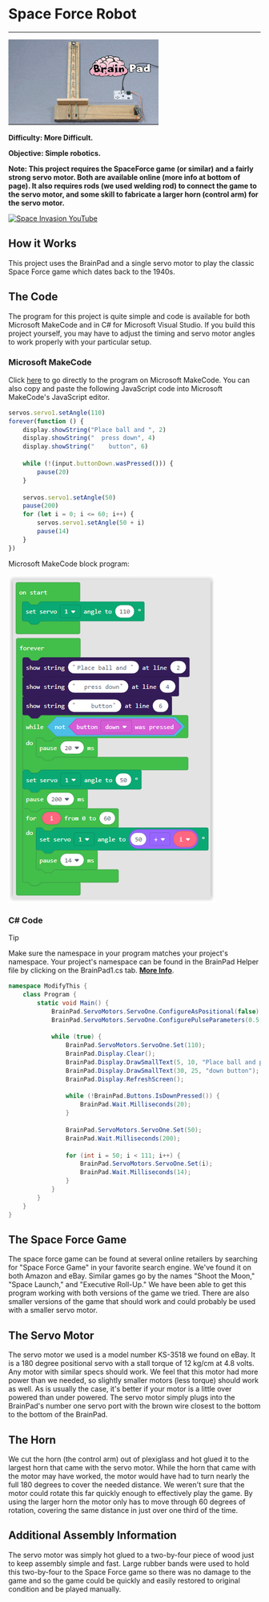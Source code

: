 # Space Force Robot
---
![Space force robot](assets/space-force.gif)

**Difficulty: More Difficult.**

**Objective: Simple robotics.**

**Note: This project requires the SpaceForce game (or similar) and a fairly strong servo motor. Both are available online (more info at bottom of page). It also requires rods (we used welding rod) to connect the game to the servo motor, and some skill to fabricate a larger horn (control arm) for the servo motor.**

[![Space Invasion YouTube](https://img.youtube.com/vi/qGrfdTZEsIk/0.jpg)](https://www.youtube.com/watch?v=qGrfdTZEsIk)

## How it Works
This project uses the BrainPad and a single servo motor to play the classic Space Force game which dates back to the 1940s.

## The Code
The program for this project is quite simple and code is available for both Microsoft MakeCode and in C# for Microsoft Visual Studio. If you build this project yourself, you may have to adjust the timing and servo motor angles to work properly with your particular setup.

### Microsoft MakeCode
Click [here](https://makecode.com/_3PMH7CidXa6A) to go directly to the program on Microsoft MakeCode. You can also copy and paste the following JavaScript code into Microsoft MakeCode's JavaScript editor.

```javascript
servos.servo1.setAngle(110)
forever(function () {
    display.showString("Place ball and ", 2)
    display.showString("  press down", 4)
    display.showString("    button", 6)

    while (!(input.buttonDown.wasPressed())) {
        pause(20)
    }

    servos.servo1.setAngle(50)
    pause(200)
    for (let i = 0; i <= 60; i++) {
        servos.servo1.setAngle(50 + i)
        pause(14)
    }
})

```

Microsoft MakeCode block program:

![SpaceForce block program](assets/spaceforce-blocks.png)

### C# Code
> [!Tip]
> Make sure the namespace in your program matches your project's namespace.  Your project's namespace can be found in the BrainPad Helper file by clicking on the BrainPad1.cs tab.  [**More Info**](../go-beyond/csharp/intro.md#a-few-words-about-namespaces).

```csharp
namespace ModifyThis {
    class Program {
        static void Main() {
            BrainPad.ServoMotors.ServoOne.ConfigureAsPositional(false);
            BrainPad.ServoMotors.ServoOne.ConfigurePulseParameters(0.5, 2.5);

            while (true) {
                BrainPad.ServoMotors.ServoOne.Set(110);
                BrainPad.Display.Clear();
                BrainPad.Display.DrawSmallText(5, 10, "Place ball and press");
                BrainPad.Display.DrawSmallText(30, 25, "down button");
                BrainPad.Display.RefreshScreen();

                while (!BrainPad.Buttons.IsDownPressed()) {
                    BrainPad.Wait.Milliseconds(20);
                }

                BrainPad.ServoMotors.ServoOne.Set(50);
                BrainPad.Wait.Milliseconds(200);
                
                for (int i = 50; i < 111; i++) {
                    BrainPad.ServoMotors.ServoOne.Set(i);
                    BrainPad.Wait.Milliseconds(14);
                }
            }
        }
    }
}
```

## The Space Force Game

The space force game can be found at several online retailers by searching for "Space Force Game" in your favorite search engine. We've found it on both Amazon and eBay. Similar games go by the names "Shoot the Moon," "Space Launch," and "Executive Roll-Up." We have been able to get this program working with both versions of the game we tried. There are also smaller versions of the game that should work and could probably be used with a smaller servo motor.

## The Servo Motor

The servo motor we used is a model number KS-3518 we found on eBay. It is a 180 degree positional servo with a stall torque of 12 kg/cm at 4.8 volts. Any motor with similar specs should work. We feel that this motor had more power than we needed, so slightly smaller motors (less torque) should work as well. As is usually the case, it's better if your motor is a little over powered than under powered. The servo motor simply plugs into the BrainPad's number one servo port with the brown wire closest to the bottom to the bottom of the BrainPad.

## The Horn

We cut the horn (the control arm) out of plexiglass and hot glued it to the largest horn that came with the servo motor. While the horn that came with the motor may have worked, the motor would have had to turn nearly the full 180 degrees to cover the needed distance. We weren't sure that the motor could rotate this far quickly enough to effectively play the game. By using the larger horn the motor only has to move through 60 degrees of rotation, covering the same distance in just over one third of the time.

## Additional Assembly Information

The servo motor was simply hot glued to a two-by-four piece of wood just to keep assembly simple and fast. Large rubber bands were used to hold this two-by-four to the Space Force game so there was no damage to the game and so the game could be quickly and easily restored to original condition and be played manually. 